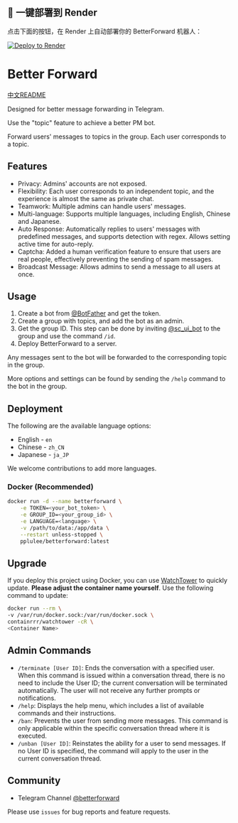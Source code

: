## 🚀 一键部署到 Render

点击下面的按钮，在 Render 上自动部署你的 BetterForward 机器人：

[![Deploy to Render](https://render.com/images/deploy-to-render-button.svg)](https://render.com/deploy?repo=https://github.com/ShadowsSide/BetterForward)


# Better Forward

[中文README](README_zh.md)

Designed for better message forwarding in Telegram.

Use the "topic" feature to achieve a better PM bot.

Forward users' messages to topics in the group. Each user corresponds to a topic.

## Features

- Privacy: Admins' accounts are not exposed.
- Flexibility: Each user corresponds to an independent topic, and the experience is almost the same as private chat.
- Teamwork: Multiple admins can handle users' messages.
- Multi-language: Supports multiple languages, including English, Chinese and Japanese.
- Auto Response: Automatically replies to users' messages with predefined messages, and supports detection with regex. Allows setting active time for auto-reply.
- Captcha: Added a human verification feature to ensure that users are real people, effectively preventing the sending of spam messages.
- Broadcast Message: Allows admins to send a message to all users at once.

## Usage

1. Create a bot from [@BotFather](https://t.me/BotFather) and get the token.
2. Create a group with topics, and add the bot as an admin.
3. Get the group ID.
   This step can be done by inviting [@sc_ui_bot](https://t.me/sc_ui_bot) to the group and use the command `/id`.
4. Deploy BetterForward to a server.

Any messages sent to the bot will be forwarded to the corresponding topic in the group.

More options and settings can be found by sending the `/help` command to the bot in the group.

## Deployment

The following are the available language options:

- English - `en`
- Chinese - `zh_CN`
- Japanese - `ja_JP`

We welcome contributions to add more languages.

### Docker (Recommended)

```bash
docker run -d --name betterforward \
    -e TOKEN=<your_bot_token> \
    -e GROUP_ID=<your_group_id> \
    -e LANGUAGE=<language> \
    -v /path/to/data:/app/data \
    --restart unless-stopped \
    pplulee/betterforward:latest
```

## Upgrade

If you deploy this project using Docker, you can use [WatchTower](https://github.com/containrrr/watchtower) to quickly
update. **Please adjust the container name yourself**. Use the following command to update:

```bash
docker run --rm \
-v /var/run/docker.sock:/var/run/docker.sock \
containrrr/watchtower -cR \
<Container Name>
```

## Admin Commands

- `/terminate [User ID]`: Ends the conversation with a specified user. When this command is issued within a conversation
  thread, there is no need to include the User ID; the current conversation will be terminated automatically. The user
  will not receive any further prompts or notifications.
- `/help`: Displays the help menu, which includes a list of available commands and their instructions.
- `/ban`: Prevents the user from sending more messages. This command is only applicable within the specific
  conversation thread where it is executed.
- `/unban [User ID]`: Reinstates the ability for a user to send messages. If no User ID is specified, the command will
  apply to the user in the current conversation thread.

## Community

- Telegram Channel [@betterforward](https://t.me/betterforward)

Please use `issues` for bug reports and feature requests.
